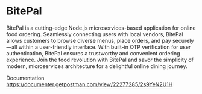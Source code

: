# BitePal
BitePal is a cutting-edge Node.js microservices-based application for online food ordering. Seamlessly connecting users with local vendors, BitePal allows customers to browse diverse menus, place orders, and pay securely—all within a user-friendly interface. With built-in OTP verification for user authentication, BitePal ensures a trustworthy and convenient ordering experience. Join the food revolution with BitePal and savor the simplicity of modern, microservices architecture for a delightful online dining journey.

Documentation
https://documenter.getpostman.com/view/22277285/2s9YeN2U1H
